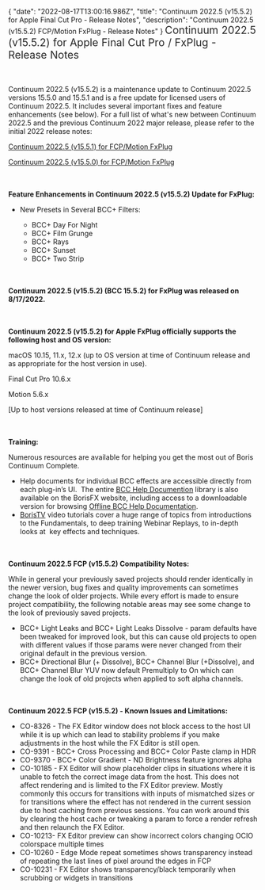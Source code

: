 {
"date": "2022-08-17T13:00:16.986Z",
  "title": "Continuum 2022.5 (v15.5.2) for Apple Final Cut Pro - Release Notes",
  "description": "Continuum 2022.5 (v15.5.2) FCP/Motion FxPlug - Release Notes"
}
<span style="color: rgb(40, 40, 40); font-size: 1.5em; word-spacing: 0.5px;">Continuum 2022.5 (v15.5.2) for Apple Final Cut Pro / FxPlug - Release Notes</span>

<span style="font-size: 1rem;"> </span>

Continuum 2022.5 (v15.5.2) is a maintenance update to Continuum 2022.5 versions 15.5.0 and 15.5.1 and is a free update for licensed users of Continuum 2022.5.  It includes several important fixes and feature enhancements (see below).  For a full list of what's new between Continuum 2022.5 and the previous Continuum 2022 major release, please refer to the initial 2022 release notes:

[Continuum 2022.5 (v15.5.1) for FCP/Motion FxPlug](/release-notes/continuum-2022-5-v15-5-1-for-apple-final-cut-pro-release-notes/)

[Continuum 2022.5 (v15.5.0) for FCP/Motion FxPlug](/release-notes/continuum-2022-5-v15-5-0-for-apple-final-cut-pro-release-notes/)

<span style="font-size: 1rem;"> </span>


**Feature Enhancements in Continuum 2022.5 (v15.5.2) Update for FxPlug:**

* New Presets in Several BCC+ Filters:

  * BCC+ Day For Night
  * BCC+ Film Grunge
  * BCC+ Rays
  * BCC+ Sunset
  * BCC+ Two Strip


<span style="font-size: 1rem;"> </span>

**Continuum 2022.5 (v15.5.2) (BCC 15.5.2) for FxPlug was released on 8/17/2022.**

<span style="font-size: 1rem;"> </span>

**Continuum 2022.5 (v15.5.2) for Apple FxPlug officially supports the following host and OS version:**

macOS 10.15, 11.x, 12.x  (up to OS version at time of Continuum release and as appropriate for the host version in use).

Final Cut Pro 10.6.x

Motion 5.6.x

\[Up to host versions released at time of Continuum release\]

<span style="font-size: 1rem;"> </span>

**Training:**

Numerous resources are available for helping you get the most out of Boris Continuum Complete.

* Help documents for individual BCC effects are accessible directly from each plug-in’s UI.  The entire [BCC Help Documention](/documentation/continuum/bcc-user-guide/ "BCC Help Documentation") library is also available on the BorisFX website, including access to a downloadable version for browsing [Offline BCC Help Documentation](https://cdn.borisfx.com/borisfx/store/BCC2019Documentation.zip "Offline Downloadable BCC Help Documentation").
* [BorisTV](/videos/) video tutorials cover a huge range of topics from introductions to the Fundamentals, to deep training Webinar Replays, to in-depth looks at  key effects and techniques.

<span style="font-size: 1rem;"> </span>

**Continuum 2022.5 FCP (v15.5.2) Compatibility Notes:**

While in general your previously saved projects should render identically in the newer version, bug fixes and quality improvements can sometimes change the look of older projects. While every effort is made to ensure project compatibility, the following notable areas may see some change to the look of previously saved projects.
* BCC+ Light Leaks and BCC+ Light Leaks Dissolve - param defaults have been tweaked for improved look, but this can cause old projects to open with different values if those params were never changed from their original default in the previous version.
* BCC+ Directional Blur (+ Dissolve), BCC+ Channel Blur (+Dissolve), and BCC+ Channel Blur YUV now default Premultiply to On which can change the look of old projects when applied to soft alpha channels.

<span style="font-size: 1rem;"> </span>

**Continuum 2022.5 FCP (v15.5.2) - Known Issues and Limitations:**

* CO-8326 - The FX Editor window does not block access to the host UI while it is up which can lead to stability problems if you make adjustments in the host while the FX Editor is still open.
* CO-9391 - BCC+ Cross Processing and BCC+ Color Paste clamp in HDR
* CO-9370 - BCC+ Color Gradient - ND Brightness feature ignores alpha
* CO-10185 - FX Editor will show placeholder clips in situations where it is unable to fetch the correct image data from the host.  This does not affect rendering and is limited to the FX Editor preview.  Mostly commonly this occurs for transitions with inputs of mismatched sizes or for transitions where the effect has not rendered in the current session due to host caching from previous sessions.  You can work around this by clearing the host cache or tweaking a param to force a render refresh and then relaunch the FX Editor.
* CO-10213- FX Editor preview can show incorrect colors changing OCIO colorspace multiple times
* CO-10260 - Edge Mode repeat sometimes shows transparency instead of repeating the last lines of pixel around the edges in FCP
* CO-10231 - FX Editor shows transparency/black temporarily when scrubbing or widgets in transitions

<div id="ext-gen9245"> </div>